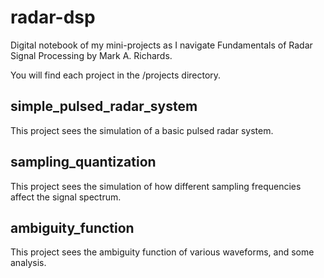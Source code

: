 # radar-dsp

Digital notebook of my mini-projects as I navigate Fundamentals of Radar Signal Processing by Mark A. Richards.

You will find each project in the /projects directory.

## simple_pulsed_radar_system
This project sees the simulation of a basic pulsed radar system.

## sampling_quantization
This project sees the simulation of how different sampling frequencies affect the signal spectrum.

## ambiguity_function
This project sees the ambiguity function of various waveforms, and some analysis.
